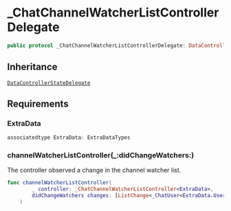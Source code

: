 # \_ChatChannelWatcherListControllerDelegate

``` swift
public protocol _ChatChannelWatcherListControllerDelegate: DataControllerStateDelegate 
```

## Inheritance

[`DataControllerStateDelegate`](/DataControllerStateDelegate)

## Requirements

### ExtraData

``` swift
associatedtype ExtraData: ExtraDataTypes
```

### channelWatcherListController(\_:​didChangeWatchers:​)

The controller observed a change in the channel watcher list.

``` swift
func channelWatcherListController(
        _ controller: _ChatChannelWatcherListController<ExtraData>,
        didChangeWatchers changes: [ListChange<_ChatUser<ExtraData.User>>]
    )
```
